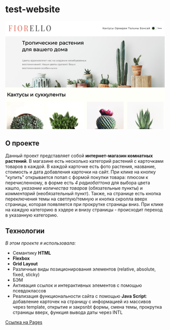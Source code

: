 # test-website

![Скрин проекта](./images/screen.png)


## О проекте
Данный проект представляет собой **интернет-магазин комнатных растений**. В магазине есть несколько категорий растений с карточками товаров в каждой. В каждой карточке есть фото растения, название, стоимость и дата добавления карточки на сайт. При клике на кнопку "купить" открывается попап с формой покупки товара: плюсом к перечисленному, в форме есть *4 радиобаттона* для выбора цвета кашпо, *указание количества товаров* (обязательные пункты) и *комментарий* (необязательный пункт).
Также, на странице есть кнопка переключения темы на светлую/темную и кнопка скролла вверх страницы, которая появляется при прокрутке страницы вниз.
При клике на каждую категорию в хэдере и внизу страницы - происходит переход в указанную категорию.

## Технологии

_В этом проекте я использовала:_

* Семантику **HTML**
* **Flexbox**
* **Grid Layout**
* Различные виды позиционирования элементов (relative, absolute, fixed, sticky)
* БЭМ 
* Активация ссылок и интерактивных элементов с помощью псевдоклассов
* Реализация функциональности сайта с помощью **Java Script**: добавление карточек на страницу с информацией из массивов через template, открытие и закрsnbt формы, смена темы, прокрутка страницы вверх, функция вывода даты через INTL


[Ссылка на Pages](https://angelina-bogush.github.io/test-website/)